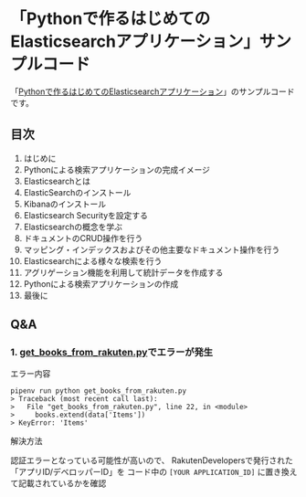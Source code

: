 # 「Pythonで作るはじめてのElasticsearchアプリケーション」サンプルコード

「[Pythonで作るはじめてのElasticsearchアプリケーション](https://amzn.to/2PeF5Js)」のサンプルコードです。

## 目次
1. はじめに 
2. Pythonによる検索アプリケーションの完成イメージ
3. Elasticsearchとは
4. ElasticSearchのインストール
5. Kibanaのインストール
6. Elasticsearch Securityを設定する
7. Elasticsearchの概念を学ぶ
8. ドキュメントのCRUD操作を行う
9. マッピング・インデックスおよびその他主要なドキュメント操作を行う
10. Elasticsearchによる様々な検索を行う
11. アグリゲーション機能を利用して統計データを作成する
12. Pythonによる検索アプリケーションの作成
13. 最後に

## Q&A

### 1. [get_books_from_rakuten.py](https://github.com/chaingng/elasticsearch_python_tutorial/blob/master/get_books_from_rakuten.py)でエラーが発生

エラー内容

```
pipenv run python get_books_from_rakuten.py
> Traceback (most recent call last):
>   File "get_books_from_rakuten.py", line 22, in <module>
>     books.extend(data['Items'])
> KeyError: 'Items'
```

解決方法

認証エラーとなっている可能性が高いので、
RakutenDevelopersで発行された「アプリID/デベロッパーID」を
コード中の `[YOUR APPLICATION_ID]` に置き換えて記載されているかを確認

